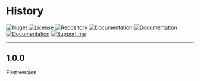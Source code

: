 # History

[![Nuget](https://img.shields.io/nuget/v/RI.DomainServices.Common)](https://www.nuget.org/packages/RI.DomainServices.Common/) [![License](https://img.shields.io/github/license/RotenInformatik/DomainServicesDotNet)](LICENSE) [![Repository](https://img.shields.io/badge/repo-DomainServicesDotNet-lightgrey)](https://github.com/RotenInformatik/DomainServicesDotNet) [![Documentation](https://img.shields.io/badge/docs-Readme-yellowgreen)](README.md) [![Documentation](https://img.shields.io/badge/docs-History-yellowgreen)](HISTORY.md) [![Documentation](https://img.shields.io/badge/docs-API-yellowgreen)](https://roteninformatik.github.io/DomainServicesDotNet/api/) [![Support me](https://img.shields.io/badge/support%20me-Ko--fi-ff69b4?logo=Ko-fi)](https://ko-fi.com/franziskaroten)

---

## 1.0.0

First version.
